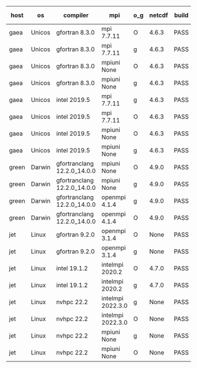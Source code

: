 

| host     | os       | compiler                              | mpi                      | o_g        | netcdf        | build       | u_pass          | u_fail          | s_pass            | s_fail            | e_pass             | e_fail             | nuopc_pass       | nuopc_fail       | artifacts link          |
|----------|----------|---------------------------------------|--------------------------|------------|---------------|-------------|-----------------|-----------------|-------------------|-------------------|--------------------|--------------------|------------------|------------------|-------------------------|
| gaea | Unicos | gfortran 8.3.0 | mpi 7.7.11  | O | 4.6.3  | PASS | None | None | None | None | None | None | None | None | <a href="https://github.com/esmf-org/esmf-test-artifacts/tree/b80b4ffc6bcd4c20e42d0c5d47e73259b4ff3d51/develop/gfortran/8.3.0/O/mpi/7.7.11" target="_blank">b80b4ff</a> | 
| gaea | Unicos | gfortran 8.3.0 | mpi 7.7.11  | g | 4.6.3  | PASS | None | None | None | None | None | None | None | None | <a href="https://github.com/esmf-org/esmf-test-artifacts/tree/05cc2b766741df9a95c80836494b99b7451dd5f1/develop/gfortran/8.3.0/g/mpi/7.7.11" target="_blank">05cc2b7</a> | 
| gaea | Unicos | gfortran 8.3.0 | mpiuni None  | O | 4.6.3  | PASS | 12338 | 0 | 8 | 0 | 43 | 0 | None | None | <a href="https://github.com/esmf-org/esmf-test-artifacts/tree/d1f85e0e193e4f8ec3f06c15bd957922f3f10134/develop/gfortran/8.3.0/O/mpiuni/None" target="_blank">d1f85e0</a> | 
| gaea | Unicos | gfortran 8.3.0 | mpiuni None  | g | 4.6.3  | PASS | None | None | None | None | None | None | None | None | <a href="https://github.com/esmf-org/esmf-test-artifacts/tree/39ab89a65c3e21dbf288782fd8bffb77315d77e0/develop/gfortran/8.3.0/g/mpiuni/None" target="_blank">39ab89a</a> | 
| gaea | Unicos | intel 2019.5 | mpi 7.7.11  | g | 4.6.3  | PASS | None | None | None | None | None | None | None | None | <a href="https://github.com/esmf-org/esmf-test-artifacts/tree/5b87bcadf8f655d371c982bccab2e311fb133d1c/develop/intel/2019.5/g/mpi/7.7.11" target="_blank">5b87bca</a> | 
| gaea | Unicos | intel 2019.5 | mpi 7.7.11  | O | 4.6.3  | PASS | None | None | None | None | None | None | None | None | <a href="https://github.com/esmf-org/esmf-test-artifacts/tree/41e7be406dd0ea2b3b1f404ccd69c487b250d71b/develop/intel/2019.5/O/mpi/7.7.11" target="_blank">41e7be4</a> | 
| gaea | Unicos | intel 2019.5 | mpiuni None  | O | 4.6.3  | PASS | None | None | None | None | None | None | None | None | <a href="https://github.com/esmf-org/esmf-test-artifacts/tree/af2918c69ba025c59351676c5d6797b524a9486b/develop/intel/2019.5/O/mpiuni/None" target="_blank">af2918c</a> | 
| gaea | Unicos | intel 2019.5 | mpiuni None  | g | 4.6.3  | PASS | None | None | None | None | None | None | None | None | <a href="https://github.com/esmf-org/esmf-test-artifacts/tree/a0c6499c3a5b976491471d8f7b5830b64c77b9da/develop/intel/2019.5/g/mpiuni/None" target="_blank">a0c6499</a> | 
| green | Darwin | gfortranclang 12.2.0_14.0.0 | mpiuni None  | O | 4.9.0  | PASS | 12338 | 0 | 8 | 0 | 43 | 0 | None | None | <a href="https://github.com/esmf-org/esmf-test-artifacts/tree/11a662e293a95e3a96c0f9992a4156c38508f1da/develop/gfortranclang/12.2.0_14.0.0/O/mpiuni/None" target="_blank">11a662e</a> | 
| green | Darwin | gfortranclang 12.2.0_14.0.0 | mpiuni None  | g | 4.9.0  | PASS | 12338 | 0 | 8 | 0 | 43 | 0 | None | None | <a href="https://github.com/esmf-org/esmf-test-artifacts/tree/8ad914def53ff8763fd3edffe5b10cabcbc87bde/develop/gfortranclang/12.2.0_14.0.0/g/mpiuni/None" target="_blank">8ad914d</a> | 
| green | Darwin | gfortranclang 12.2.0_14.0.0 | openmpi 4.1.4  | g | 4.9.0  | PASS | 13917 | 1 | 49 | 0 | 80 | 0 | 52 | 0 | <a href="https://github.com/esmf-org/esmf-test-artifacts/tree/5e54c7bd909ec0be3ac2f40a29c1ee822df55a78/develop/gfortranclang/12.2.0_14.0.0/g/openmpi/4.1.4" target="_blank">5e54c7b</a> | 
| green | Darwin | gfortranclang 12.2.0_14.0.0 | openmpi 4.1.4  | O | 4.9.0  | PASS | 13917 | 1 | 49 | 0 | 80 | 0 | 52 | 0 | <a href="https://github.com/esmf-org/esmf-test-artifacts/tree/dcfb997484fd02f34a5ba75cc30a69494572ef65/develop/gfortranclang/12.2.0_14.0.0/O/openmpi/4.1.4" target="_blank">dcfb997</a> | 
| jet | Linux | gfortran 9.2.0 | openmpi 3.1.4  | O | None  | PASS | 13918 | 0 | 49 | 0 | 80 | 0 | 52 | 0 | <a href="https://github.com/esmf-org/esmf-test-artifacts/tree/cea69d81fff2ab0735bff5bf4e988bf77d05978d/develop/gfortran/9.2.0/O/openmpi/3.1.4" target="_blank">cea69d8</a> | 
| jet | Linux | gfortran 9.2.0 | openmpi 3.1.4  | g | None  | PASS | 13918 | 0 | 49 | 0 | 80 | 0 | 52 | 0 | <a href="https://github.com/esmf-org/esmf-test-artifacts/tree/f543d6a8d02dd30b189eebda9d1569afc56a0a95/develop/gfortran/9.2.0/g/openmpi/3.1.4" target="_blank">f543d6a</a> | 
| jet | Linux | intel 19.1.2 | intelmpi 2020.2  | O | 4.7.0  | PASS | None | None | None | None | None | None | None | None | <a href="https://github.com/esmf-org/esmf-test-artifacts/tree/861e6a4bb4066bfff4a494f9090860adb6bc2b55/develop/intel/19.1.2/O/intelmpi/2020.2" target="_blank">861e6a4</a> | 
| jet | Linux | intel 19.1.2 | intelmpi 2020.2  | g | 4.7.0  | PASS | None | None | None | None | None | None | None | None | <a href="https://github.com/esmf-org/esmf-test-artifacts/tree/a8067fb23c376ded245b35d1a2d1e50ba0ced286/develop/intel/19.1.2/g/intelmpi/2020.2" target="_blank">a8067fb</a> | 
| jet | Linux | nvhpc 22.2 | intelmpi 2022.3.0  | g | None  | PASS | None | None | None | None | None | None | None | None | <a href="https://github.com/esmf-org/esmf-test-artifacts/tree/1caf1c8245f1903b082c24f9d23b7f4c1d8243bd/develop/nvhpc/22.2/g/intelmpi/2022.3.0" target="_blank">1caf1c8</a> | 
| jet | Linux | nvhpc 22.2 | intelmpi 2022.3.0  | O | None  | PASS | None | None | None | None | None | None | None | None | <a href="https://github.com/esmf-org/esmf-test-artifacts/tree/cccbad15eaf59468947e6734fc7ee4b67516a7aa/develop/nvhpc/22.2/O/intelmpi/2022.3.0" target="_blank">cccbad1</a> | 
| jet | Linux | nvhpc 22.2 | mpiuni None  | g | None  | PASS | 11713 | 625 | 4 | 4 | 40 | 3 | None | None | <a href="https://github.com/esmf-org/esmf-test-artifacts/tree/15fee71edf3050db7a163424e6cef368fc04106d/develop/nvhpc/22.2/g/mpiuni/None" target="_blank">15fee71</a> | 
| jet | Linux | nvhpc 22.2 | mpiuni None  | O | None  | PASS | 11713 | 625 | 6 | 2 | 40 | 3 | None | None | <a href="https://github.com/esmf-org/esmf-test-artifacts/tree/7b110c770a1d4eb23a556fdb598646f841a7ee3a/develop/nvhpc/22.2/O/mpiuni/None" target="_blank">7b110c7</a> | 
